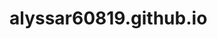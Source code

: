 # alyssar60819.github.io

<script>

function setup() {
  createCanvas(400, 400);
}

// Current Scene
var currentScene = 0;
// Time bar movement
var timeBarX = 0;
// Winning and losing components
var numCorrect = 5;
// Random placement
// Variables to randomly place cloud
var placementX = Math.round(Math.random(0, 7));
var placementY = Math.round(Math.random(0, 5));

var play=function() {
  background(255, 255, 255);
  // Random color generator
  var Red = 50+Math.random(205);
  var Blue = 50+Math.random(205);
  var Green = 50+Math.random(205);
  // Scoring
  var scoreSize = 40;
  // Random space generator
  var newX = [24, 74, 124, 174, 224, 274, 324, 374];
  var newY = [75, 135, 195, 255, 315, 375];
  // New x-positions
  var X0 = Math.round(Math.random(0, 7));
  var X1 = Math.round(Math.random(-1, 6));
  var X2 = Math.round(Math.random(-2, 5));
  var X3 = Math.round(Math.random(-3, 4));
  var X4 = Math.round(Math.random(-4, 3));
  var X5 = Math.round(Math.random(-5, 2));
  var X6 = Math.round(Math.random(-6, 1));
  var X7 = Math.round(Math.random(-7, 0));
  // New y-positions
  var Y0 = Math.round(Math.random(0, 5));
  var Y1 = Math.round(Math.random(-1, 4));
  var Y2 = Math.round(Math.random(-2, 3));
  var Y3 = Math.round(Math.random(-3, 2));
  var Y4 = Math.round(Math.random(-4, 1));
  var Y5 = Math.round(Math.random(-5, 0));
  draw= function() {
    // Time Bar
    noStroke();
    fill(Red, Blue, Green);
    rect(timeBarX, 0, 400, 50);
    stroke(255, 255, 255);
    strokeWeight(20);
    line(timeBarX-20, -20, timeBarX+70, 60);
    line(timeBarX+50, -20, timeBarX+140, 60);
    line(timeBarX+120, -20, timeBarX+210, 60);
    line(timeBarX+190, -20, timeBarX+280, 60);
    line(timeBarX+260, -20, timeBarX+350, 60);
    line(timeBarX+330, -20, timeBarX+420, 60);
    noStroke();
    fill(255, 255, 255);
    rect(timeBarX-400, 0, 400, 50);
    stroke(Red, Blue, Green);
    strokeWeight(2);
    line(0, 50, 400, 50);
    line(timeBarX, 0, timeBarX+400, 0);
    if(timeBarX<400) {
      timeBarX+=0.125;
    }
    // Circle generator
    for(var x=0; x<400; x+=50) {
      for(var y=45; y<400; y+=60) {
        fill(Red, Blue, Green);
        noStroke();
        ellipse(x+24, y+30, 40, 40);
      }
    }
    // Score display
    fill(255, 255, 255);
    rect(3, 7, scoreSize, 40, 5);
    fill(Red, Blue, Green);
    textSize(40);
    text(numCorrect, 12, 40);
    if(numCorrect>9 || numCorrect<0 && numCorrect>-10) {
      scoreSize = 40;
    }
    if(numCorrect<-0 && numCorrect>-10) {
      scoreSize = 60;
    }
    if(numCorrect<=-10) {
      scoreSize = 80;
    }
    // Placing Imposter
    noStroke();
    fill(Red-20, Blue-20, Green-20);
    ellipse(newX[placementX], newY[placementY], 40, 40);
    // Finding Imposter
    mouseClicked = function() {
      if(mouseX>newX[placementX]-25 && mouseX<newX[placementX]+25 && mouseY>newY[placementY]-25 && mouseY<newY[placementY]+25) {
        numCorrect+=1;
        play();
        if(placementX===0) {
          placementX+=X0;
        }
        if(placementX===1) {
          placementX+=X1;
        }
        if(placementX===2) {
          placementX+=X2;
        }
        if(placementX===3) {
          placementX+=X3;
        }
        if(placementX===4) {
          placementX+=X4;
        }
        if(placementX===5) {
          placementX+=X5;
        }
        if(placementX===6) {
          placementX+=X6;
        }
        if(placementY===0) {
          placementY+=Y0;
        }
        if(placementY===1) {
          placementY+=Y1;
        }
        if(placementY===2) {
          placementY+=Y2;
        }
        if(placementY===3) {
          placementY+=Y3;
        }
        if(placementY===4) {
          placementY+=Y4;
        }
        if(placementY===5) {
          placementY+=Y5;
        }
      }
        else {
          numCorrect-=5;
        }
    };
  };
};

// Growing components
var circle = 300;
// Variables for color changing background
var backgroundColor1 = 255;
var backgroundColor2 = 0;
var backgroundColor3 = 0;
draw= function() {
  // Commands for color changing background
  background(backgroundColor1, backgroundColor2, backgroundColor3);
  if(backgroundColor1>250 && backgroundColor2<255) {
    backgroundColor2+=2;
    backgroundColor3-=2;
  }
  if(backgroundColor2>250 && backgroundColor3<255) {
    backgroundColor3+=2;
    backgroundColor1-=2;
  }
  if(backgroundColor3>250 && backgroundColor1<255) {
    backgroundColor1+=2;
    backgroundColor2-=2;
  }
  // Start button
  noStroke();
  fill(255, 255, 255);
  ellipse(200, 200, circle, circle);
  fill(backgroundColor1, backgroundColor2, backgroundColor3);
  triangle(125, 100, 325, 200, 125, 300);
  if(mouseX>100 && mouseX<400 && mouseY>100 && mouseY<400) {
    circle=315;
  }
    else {
      circle=300;
    }
  mousePressed = function() {
    if(mouseX>100 && mouseX<400 && mouseY>100 && mouseY<400 && currentScene===0) {
      play();
      currentScene+=1;
    }
  };
};
<script/>
                                                            
                                              
                                                           
